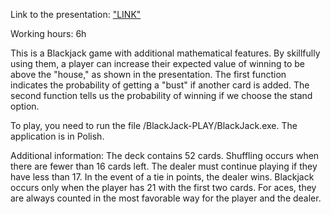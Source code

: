Link to the presentation: ["LINK"](https://www.youtube.com/watch?v=A7_2WN-1Gno)

Working hours: 6h

This is a Blackjack game with additional mathematical features. By skillfully using them, a player can increase their expected value of winning to be above the "house," as shown in the presentation.
The first function indicates the probability of getting a "bust" if another card is added.
The second function tells us the probability of winning if we choose the stand option.

To play, you need to run the file /BlackJack-PLAY/BlackJack.exe.
The application is in Polish.

Additional information:
The deck contains 52 cards. Shuffling occurs when there are fewer than 16 cards left.
The dealer must continue playing if they have less than 17. In the event of a tie in points, the dealer wins.
Blackjack occurs only when the player has 21 with the first two cards.
For aces, they are always counted in the most favorable way for the player and the dealer.
